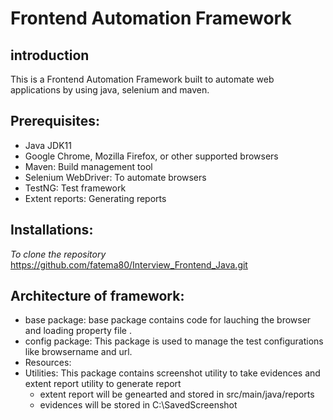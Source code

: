 # Frontend Automation Framework

## introduction

This is a Frontend Automation Framework built to automate web applications by using java, selenium and maven.

## Prerequisites:

- Java JDK11 
- Google Chrome, Mozilla Firefox, or other supported browsers
- Maven: Build management tool
- Selenium WebDriver: To automate browsers
- TestNG: Test framework
- Extent reports: Generating reports

## Installations:

*To clone the repository*
https://github.com/fatema80/Interview_Frontend_Java.git
 


## Architecture of framework:

- base package: base package contains code for lauching the browser and loading property file .
- config package: This package is used to manage the test configurations like browsername and url.
- Resources:
- Utilities: This package contains screenshot utility to take evidences and extent report utility to generate report
    - extent report will be genearted and stored in src/main/java/reports
    - evidences will be stored in C:\SavedScreenshot

